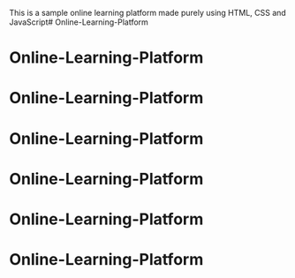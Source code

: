 This is a sample online learning platform made purely using HTML, CSS and JavaScript# Online-Learning-Platform
# Online-Learning-Platform
# Online-Learning-Platform
# Online-Learning-Platform
# Online-Learning-Platform
# Online-Learning-Platform
# Online-Learning-Platform
